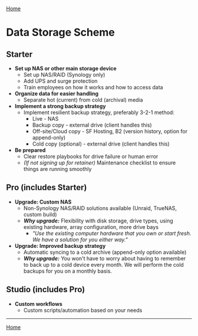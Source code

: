 [Home](index)
# Data Storage Scheme
## Starter

- **Set up NAS or other main storage device**
	- Set up NAS/RAID (Synology only)
	- Add UPS and surge protection
	- Train employees on how it works and how to access data
- **Organize data for easier handling**
	- Separate hot (current) from cold (archival) media
- **Implement a strong backup strategy**
	- Implement resilient backup strategy, preferably 3-2-1 method:
		- Live - NAS
		- Backup copy - external drive (client handles this)
		- Off-site/Cloud copy - SF Hosting, B2 (version history, option for append-only)
		- Cold copy (optional) - external drive (client handles this)
- **Be prepared**
	- Clear restore playbooks for drive failure or human error
	- *(If not signing up for retainer)* Maintenance checklist to ensure things are running smoothly

## Pro (includes Starter)

- **Upgrade: Custom NAS**
	- Non-Synology NAS/RAID solutions available (Unraid, TrueNAS, custom build)
	- ***Why upgrade:*** Flexibility with disk storage, drive types, using existing hardware, array configuration, more drive bays
		- *"Use the existing computer hardware that you own or start fresh. We have a solution for you either way."*
- **Upgrade: Improved backup strategy**
	- Automatic syncing to a cold archive (append-only option available)
	- ***Why upgrade:*** You won't have to worry about having to remember to back up to a cold device every month. We will perform the cold backups for you on a monthly basis.

## Studio (includes Pro)

- **Custom workflows**
	- Custom scripts/automation based on your needs

---

[Home](index)